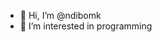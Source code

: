 - 👋 Hi, I’m @ndibomk
- 👀 I’m interested in programming

<!---
ndibomk/ndibomk is a ✨ special ✨ repository because its `README.md` (this file) appears on your GitHub profile.
You can click the Preview link to take a look at your changes.
--->
